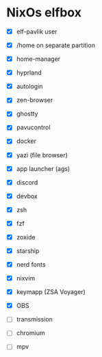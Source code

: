 # NixOs elfbox

* [x] elf-pavlik user
* [x] /home on separate partition
* [x] home-manager
* [x] hyprland
* [x] autologin
* [x] zen-browser
* [x] ghostty
* [x] pavucontrol
* [x] docker
* [x] yazi (file browser)
* [x] app launcher (ags)
* [x] discord
* [x] devbox
* [x] zsh
* [x] fzf
* [x] zoxide
* [x] starship
* [x] nerd fonts
* [x] nixvim
* [x] keymapp (ZSA Voyager)
* [x] OBS
* [ ] transmission
* [ ] chromium
* [ ] mpv

